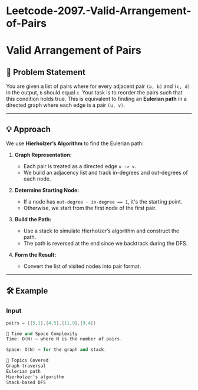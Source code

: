 # Leetcode-2097.-Valid-Arrangement-of-Pairs
# Valid Arrangement of Pairs

## 🧩 Problem Statement

You are given a list of pairs where for every adjacent pair `(a, b)` and `(c, d)` in the output, `b` should equal `c`. Your task is to reorder the pairs such that this condition holds true.
This is equivalent to finding an **Eulerian path** in a directed graph where each edge is a pair `(u, v)`.

---

## 💡 Approach

We use **Hierholzer’s Algorithm** to find the Eulerian path:

1. **Graph Representation:**
   - Each pair is treated as a directed edge `u -> v`.
   - We build an adjacency list and track in-degrees and out-degrees of each node.

2. **Determine Starting Node:**
   - If a node has `out-degree - in-degree == 1`, it's the starting point.
   - Otherwise, we start from the first node of the first pair.

3. **Build the Path:**
   - Use a stack to simulate Hierholzer’s algorithm and construct the path.
   - The path is reversed at the end since we backtrack during the DFS.

4. **Form the Result:**
   - Convert the list of visited nodes into pair format.

---

## 🛠️ Example

### Input
```cpp
pairs = {{5,1},{4,5},{11,9},{9,4}}

🧠 Time and Space Complexity
Time: O(N) — where N is the number of pairs.

Space: O(N) — for the graph and stack.

🚀 Topics Covered
Graph traversal
Eulerian path
Hierholzer’s algorithm
Stack-based DFS
